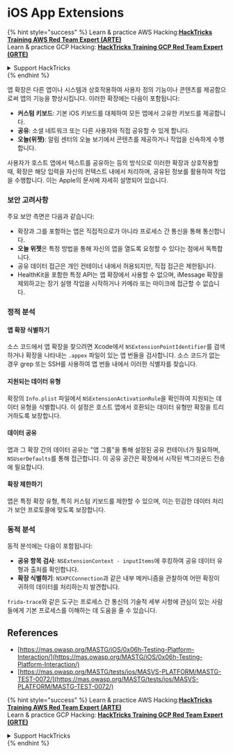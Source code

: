 # iOS App Extensions

{% hint style="success" %}
Learn & practice AWS Hacking:<img src="/.gitbook/assets/arte.png" alt="" data-size="line">[**HackTricks Training AWS Red Team Expert (ARTE)**](https://training.hacktricks.xyz/courses/arte)<img src="/.gitbook/assets/arte.png" alt="" data-size="line">\
Learn & practice GCP Hacking: <img src="/.gitbook/assets/grte.png" alt="" data-size="line">[**HackTricks Training GCP Red Team Expert (GRTE)**<img src="/.gitbook/assets/grte.png" alt="" data-size="line">](https://training.hacktricks.xyz/courses/grte)

<details>

<summary>Support HackTricks</summary>

* Check the [**subscription plans**](https://github.com/sponsors/carlospolop)!
* **Join the** 💬 [**Discord group**](https://discord.gg/hRep4RUj7f) or the [**telegram group**](https://t.me/peass) or **follow** us on **Twitter** 🐦 [**@hacktricks\_live**](https://twitter.com/hacktricks\_live)**.**
* **Share hacking tricks by submitting PRs to the** [**HackTricks**](https://github.com/carlospolop/hacktricks) and [**HackTricks Cloud**](https://github.com/carlospolop/hacktricks-cloud) github repos.

</details>
{% endhint %}

앱 확장은 다른 앱이나 시스템과 상호작용하여 사용자 정의 기능이나 콘텐츠를 제공함으로써 앱의 기능을 향상시킵니다. 이러한 확장에는 다음이 포함됩니다:

- **커스텀 키보드**: 기본 iOS 키보드를 대체하여 모든 앱에서 고유한 키보드를 제공합니다.
- **공유**: 소셜 네트워크 또는 다른 사용자와 직접 공유할 수 있게 합니다.
- **오늘(위젯)**: 알림 센터의 오늘 보기에서 콘텐츠를 제공하거나 작업을 신속하게 수행합니다.

사용자가 호스트 앱에서 텍스트를 공유하는 등의 방식으로 이러한 확장과 상호작용할 때, 확장은 해당 입력을 자신의 컨텍스트 내에서 처리하며, 공유된 정보를 활용하여 작업을 수행합니다. 이는 Apple의 문서에 자세히 설명되어 있습니다.

### **보안 고려사항**

주요 보안 측면은 다음과 같습니다:

- 확장과 그를 포함하는 앱은 직접적으로가 아니라 프로세스 간 통신을 통해 통신합니다.
- **오늘 위젯**은 특정 방법을 통해 자신의 앱을 열도록 요청할 수 있다는 점에서 독특합니다.
- 공유 데이터 접근은 개인 컨테이너 내에서 허용되지만, 직접 접근은 제한됩니다.
- HealthKit을 포함한 특정 API는 앱 확장에서 사용할 수 없으며, iMessage 확장을 제외하고는 장기 실행 작업을 시작하거나 카메라 또는 마이크에 접근할 수 없습니다.

### 정적 분석

#### **앱 확장 식별하기**

소스 코드에서 앱 확장을 찾으려면 Xcode에서 `NSExtensionPointIdentifier`를 검색하거나 확장을 나타내는 `.appex` 파일이 있는 앱 번들을 검사합니다. 소스 코드가 없는 경우 grep 또는 SSH를 사용하여 앱 번들 내에서 이러한 식별자를 찾습니다.

#### **지원되는 데이터 유형**

확장의 `Info.plist` 파일에서 `NSExtensionActivationRule`을 확인하여 지원되는 데이터 유형을 식별합니다. 이 설정은 호스트 앱에서 호환되는 데이터 유형만 확장을 트리거하도록 보장합니다.

#### **데이터 공유**

앱과 그 확장 간의 데이터 공유는 "앱 그룹"을 통해 설정된 공유 컨테이너가 필요하며, `NSUserDefaults`를 통해 접근합니다. 이 공유 공간은 확장에서 시작된 백그라운드 전송에 필요합니다.

#### **확장 제한하기**

앱은 특정 확장 유형, 특히 커스텀 키보드를 제한할 수 있으며, 이는 민감한 데이터 처리가 보안 프로토콜에 맞도록 보장합니다.

### 동적 분석

동적 분석에는 다음이 포함됩니다:

- **공유 항목 검사**: `NSExtensionContext - inputItems`에 후킹하여 공유 데이터 유형과 출처를 확인합니다.
- **확장 식별하기**: `NSXPCConnection`과 같은 내부 메커니즘을 관찰하여 어떤 확장이 귀하의 데이터를 처리하는지 발견합니다.

`frida-trace`와 같은 도구는 프로세스 간 통신의 기술적 세부 사항에 관심이 있는 사람들에게 기본 프로세스를 이해하는 데 도움을 줄 수 있습니다.

## References
* [https://mas.owasp.org/MASTG/iOS/0x06h-Testing-Platform-Interaction/](https://mas.owasp.org/MASTG/iOS/0x06h-Testing-Platform-Interaction/)
* [https://mas.owasp.org/MASTG/tests/ios/MASVS-PLATFORM/MASTG-TEST-0072/](https://mas.owasp.org/MASTG/tests/ios/MASVS-PLATFORM/MASTG-TEST-0072/)

{% hint style="success" %}
Learn & practice AWS Hacking:<img src="/.gitbook/assets/arte.png" alt="" data-size="line">[**HackTricks Training AWS Red Team Expert (ARTE)**](https://training.hacktricks.xyz/courses/arte)<img src="/.gitbook/assets/arte.png" alt="" data-size="line">\
Learn & practice GCP Hacking: <img src="/.gitbook/assets/grte.png" alt="" data-size="line">[**HackTricks Training GCP Red Team Expert (GRTE)**<img src="/.gitbook/assets/grte.png" alt="" data-size="line">](https://training.hacktricks.xyz/courses/grte)

<details>

<summary>Support HackTricks</summary>

* Check the [**subscription plans**](https://github.com/sponsors/carlospolop)!
* **Join the** 💬 [**Discord group**](https://discord.gg/hRep4RUj7f) or the [**telegram group**](https://t.me/peass) or **follow** us on **Twitter** 🐦 [**@hacktricks\_live**](https://twitter.com/hacktricks\_live)**.**
* **Share hacking tricks by submitting PRs to the** [**HackTricks**](https://github.com/carlospolop/hacktricks) and [**HackTricks Cloud**](https://github.com/carlospolop/hacktricks-cloud) github repos.

</details>
{% endhint %}

